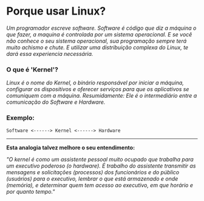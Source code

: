 # Porque usar Linux?
*Um programador escreve software. Software é código que diz a máquina o que fazer, a maquina é controlada por um sistema operacional. E se você não conhece o seu sistema operacional, sua programação sempre terá muito achismo e chute.
E utilizar uma distribuição complexa do Linux, te dará essa experiencia necessária.*

### O que é 'Kernel'?

*Linux é o nome do Kernel, o binário responsável por iniciar a máquina, configurar os dispositivos e oferecer serviços para que os aplicativos se comuniquem com a máquina.*
*Resumidamente: Ele é o intermediário entre a comunicação do Software e Hardware.*
### Exemplo:
```
Software <------> Kernel <------> Hardware
```
---
 **Esta analogia talvez melhore o seu entendimento:** 

*"O kernel é como um assistente pessoal muito ocupado que trabalha para um executivo poderoso (o hardware). É trabalho do assistente transmitir as mensagens e solicitações (processos) dos funcionários e do público (usuários) para o executivo, lembrar o que está armazenado e onde (memória), e determinar quem tem acesso ao executivo, em que horário e por quanto tempo."*

